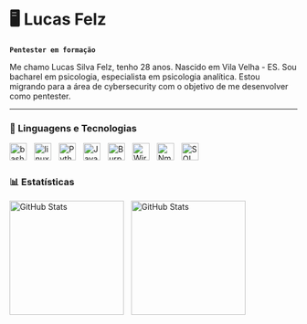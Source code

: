 # 🖥️ Lucas Felz

**`Pentester em formação`**

Me chamo Lucas Silva Felz, tenho 28 anos. Nascido em Vila Velha - ES. Sou bacharel em psicologia, especialista em psicologia analítica. Estou migrando para a área de cybersecurity com o objetivo de me desenvolver como pentester.



---

### 🤖 Linguagens e Tecnologias

<img 
    align="left" 
    alt="bash"
    title="bash" 
    width="30px" 
    style="padding-right: 10px;" 
    src="https://cdn.jsdelivr.net/gh/devicons/devicon@latest/icons/bash/bash-original.svg" 
/>
<img 
    align="left" 
    alt="linux" 
    title="linux"
    width="30px" 
    style="padding-right: 10px;" 
    src="https://cdn.jsdelivr.net/gh/devicons/devicon@latest/icons/linux/linux-original.svg" 
/>
<img 
    align="left" 
    alt="Python" 
    title="Python"
    width="30px" 
    style="padding-right: 10px;" 
    src="https://cdn.jsdelivr.net/gh/devicons/devicon@latest/icons/python/python-original.svg" 
/>
<img 
    align="left" 
    alt="JavaScript"
    title="JavaScript" 
    width="30px" 
    style="padding-right: 10px;" 
    src="https://cdn.jsdelivr.net/gh/devicons/devicon@latest/icons/javascript/javascript-original.svg" 
/>
<img 
    align="left" 
    alt="Burp Suite"
    title="Burp Suite" 
    width="30px" 
    style="padding-right: 10px;" 
    src="https://images.icon-icons.com/3053/PNG/512/burp_suite_alt_macos_bigsur_icon_190318.png" 
/>
<img 
    align="left" 
    alt="Wireshark" 
    title="Wireshark"
    width="30px" 
    style="padding-right: 10px;" 
    src="https://images.icon-icons.com/159/PNG/256/wireshark_22388.png" 
/>
<img 
    align="left" 
    alt="Nmap"
    title="Nmap" 
    width="30px" 
    style="padding-right: 10px;" 
    src="https://images.icon-icons.com/2148/PNG/512/nmap_icon_132152.png" 
/>
<img 
    align="left" 
    alt="SQL" 
    title="SQL"
    width="30px" 
    style="padding-right: 10px;" 
    src="https://images.icon-icons.com/627/PNG/512/sql-document-outlined-interface-symbol_icon-icons.com_57504.png" 
/>

<br>
<br>

### 📊 Estatísticas

<p>
  <img 
    align="left" 
    alt="GitHub Stats" 
    height="200" 
    style="padding-right: 10px;" 
    src="https://github-readme-stats.vercel.app/api?username=lucasfelz&show_icons=true&theme=tokyonight&include_all_commits=true&locale=pt-br" 
  />

<img 
      align="left" 
      alt="GitHub Stats" 
      height="200"
      style="padding-right: 10px;" 
      src="https://github-readme-stats.vercel.app/api/top-langs/?username=lucasfelz&theme=tokyonight&layout=compact&custom_title=Scripts&langs_count=9" 
  />

</p>
